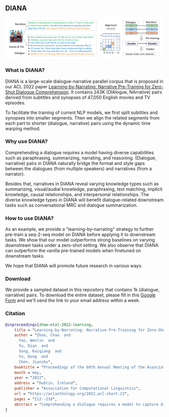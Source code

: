 

## DIANA

![Drag Racing](diana_overview.png)


### What is DIANA?

DIANA is a large-scale dialogue-narrative parallel corpus that is proposed in our ACL 2022 paper [Learning-by-Narrating: Narrative Pre-Training for Zero-Shot Dialogue Comprehension](https://aclanthology.org/2022.acl-short.23.pdf).
It contains 243K (DIAlogue, NArrative) pairs derived from subtitles and synopses of 47,050 English movies and TV episodes.

To facilitate the training of current NLP models, we first split subtitles and synopses into smaller segments. 
Then we align the related segments from each part to shorter (dialogue, narrative) pairs using the dynamic time warping method. 

### Why use DIANA?

Comprehending a dialogue requires a model having diverse capabilities such as paraphrasing, summarizing, narrating, and reasoning. 
(Dialogue, narrative) pairs in DIANA naturally bridge the format and style gaps 
between the dialogues (from multiple speakers) and narratives (from a narrator). 

Besides that, narratives in DIANA reveal varying knowledge types such as summarizing, visual/audial knowledge, 
paraphrasing, text matching, implicit knowledge, causal relationships, and interpersonal relationships. 
The diverse knowledge types in DIANA will benefit dialogue-related downstream tasks such as conversational MRC and dialogue summarization.


### How to use DIANA?

As an example, we provide a "learning-by-narrating" strategy to further pre-train a seq-2-seq model on DIANA before applying it to downstream tasks. 
We show that our model outperforms strong baselines on varying downstream tasks under a zero-shot setting. 
We also observe that DIANA can outperform the vanilla pre-trained models when finetuned on downstream tasks.

We hope that DIANA will promote future research in various ways.


### Download

We provide a sampled dataset in this repository that contains 1k (dialogue, narrative) pairs. 
To download the entire dataset, please fill in this [Google Form](https://forms.gle/hKjQHTrxuvj9WmZU9)
and we'll send the link to your email address within a week.


### Citation 

```bibtex
@inproceedings{zhao-etal-2022-learning,
    title = "Learning-by-Narrating: Narrative Pre-Training for Zero-Shot Dialogue Comprehension",
    author = "Zhao, Chao  and
      Yao, Wenlin  and
      Yu, Dian  and
      Song, Kaiqiang  and
      Yu, Dong  and
      Chen, Jianshu",
    booktitle = "Proceedings of the 60th Annual Meeting of the Association for Computational Linguistics (Volume 2: Short Papers)",
    month = may,
    year = "2022",
    address = "Dublin, Ireland",
    publisher = "Association for Computational Linguistics",
    url = "https://aclanthology.org/2022.acl-short.23",
    pages = "212--218",
    abstract = "Comprehending a dialogue requires a model to capture diverse kinds of key information in the utterances, which are either scattered around or implicitly implied in different turns of conversations. Therefore, dialogue comprehension requires diverse capabilities such as paraphrasing, summarizing, and commonsense reasoning. Towards the objective of pre-training a zero-shot dialogue comprehension model, we develop a novel narrative-guided pre-training strategy that learns by narrating the key information from a dialogue input. However, the dialogue-narrative parallel corpus for such a pre-training strategy is currently unavailable. For this reason, we first construct a dialogue-narrative parallel corpus by automatically aligning movie subtitles and their synopses. We then pre-train a BART model on the data and evaluate its performance on four dialogue-based tasks that require comprehension. Experimental results show that our model not only achieves superior zero-shot performance but also exhibits stronger fine-grained dialogue comprehension capabilities. The data and code are available at https://github.com/zhaochaocs/DIANA.",
}
```


